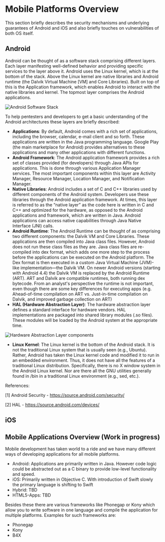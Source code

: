 # Mobile Platforms Overview

This section briefly describes the security mechanisms and underlying guarantees of Android and iOS and also briefly touches on vulnerabilities of both OS itself.

## Android 

Android can be thought of as a software stack comprising different layers. Each layer manifesting well-defined behavior and providing specific services to the layer above it. Android uses the Linux kernel, which is at the bottom of the stack. Above the Linux kernel are native libraries and Android runtime (the Dalvik Virtual Machine [VM] and Core Libraries). Built on top of this is the Application framework, which enables Android to interact with the native libraries and kernel. The topmost layer comprises the Android applications.

![Android Software Stack](https://source.android.com/security/images/android_software_stack.png)

To help pentesters and developers to get a basic understanding of the Android architectures these layers are briefly described:

* **Applications**: By default, Android comes with a rich set of applications, including the browser, calendar, e-mail client and so forth. These applications are written in the Java programming language. Google Play (the main marketplace for Android) provides alternatives to these applications and many other applications with different functions. 
* **Android Framework**: The Android application framework provides a rich set of classes provided (for developers) through Java APIs for applications. This is done through various Application Manager services. The most important components within this layer are Activity Manager, Resource Manager, Location Manager, and Notification Manager.
* **Native Libraries**: Android includes a set of C and C++ libraries used by different components of the Android system. Developers use these libraries through the Android application framework. At times, this layer is referred to as the “native layer” as the code here is written in C and C++ and optimized for the hardware, as opposed to the Android applications and framework, which are written in Java. Android applications can access native capabilities through Java Native Interface (JNI) calls.
* **Android Runtime**: The Android Runtime can be thought of as comprising two different components: the Dalvik VM and Core Libraries. These applications are then compiled into Java class files. However, Android does not run these class files as they are. Java class files are re-compiled into dex format, which adds one more step to the process before the applications can be executed on the Android platform. The Dex format is then executed in a custom Java Virtual Machine (JVM)-like implementation—the Dalvik VM. On newer Android versions (starting with Android 4.4) the Dalvik VM is replaced by the Android Runtime (ART). ART and Dalvik are compatible runtimes, both running dex bytecode. From an analyst's perspective the runtime is not important, even though there are some key differences for executing apps (e.g. Ahead-of-time compilation on ART vs. Just-in-time compilation on Dalvik, and improved garbage collection on ART)
* **HAL (Hardware Abstraction Layer)**: The hardware abstraction layer defines a standard interface for hardware vendors. HAL implementations are packaged into shared library modules (.so files). These modules will be loaded by the Android system at the appropriate time.

![Hardware Abstraction Layer components](https://source.android.com/devices/images/ape_fwk_hal.png)

* **Linux Kernel**: The Linux kernel is the bottom of the Android stack. It is not the traditional Linux system that is usually seen (e.g., Ubuntu). Rather, Android has taken the Linux kernel code and modified it to run in an embedded environment. Thus, it does not have all the features of a traditional Linux distribution. Specifically, there is no X window system in the Android Linux kernel. Nor are there all the GNU utilities generally found in /bin in a traditional Linux environment (e.g., sed, etc.).

References: 

[1] Android Security - https://source.android.com/security/

[2] HAL - https://source.android.com/devices/



## iOS




## Mobile Applications Overview (Work in progress)

Mobile development has taken world to a ride and we have many different ways of developing applications for all mobile platforms.

* Android: Applications are primarily written in Java. However code logic could be abstracted out as a C binary to provide low-level functionality and speed.
* iOS: Primarily written in Objective C. With introduction of Swift slowly the primary language is shifting to Swift
* Hybrid: TBD
* HTML5-Apps: TBD

Besides these there are various frameworks like Phonegap or Kony which allow you to write software in one language and compile the application for multiple platforms.
Examples for such frameworks are:
* Phonegap
* Kony 
* B4X
